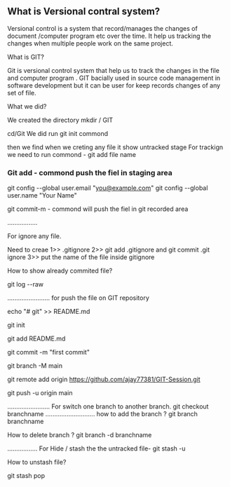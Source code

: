 ## What is Versional contral system?

Versional control is a system that record/manages the changes of document /computer program etc over the time. It help us tracking the changes when multiple people work on the same project.

What is GIT?

Git is versional control system that help us to track the changes in the file and computer program . GIT bacially used in source code management in software development  but it can be user for keep records changes of any set of file.




What we did?

We created the directory mkdir / GIT

cd/Git
 We did run git init commond
 

then we find when we creting any file it show untracked stage
 For trackign we need to run commond - git add file name
### Git add - commond push the fiel in staging area

git config --global user.email "you@example.com"
  git config --global user.name "Your Name"

git commit-m - commond will push the fiel in git recorded area


.................

For ignore any file. 

Need to creae 
1>>  .gitignore
2>>   git add .gitignore and git commit .git ignore
3>> put the name of the file inside gitignore



How to show already commited file?

git log --raw


........................
for push the file on GIT repository

echo "# git" >> README.md

git init

git add README.md

git commit -m "first commit"

git branch -M main

git remote add origin https://github.com/ajay77381/GIT-Session.git

git push -u origin main


........................
For switch one branch to another branch.
git checkout branchname
............................
how to add the branch ?
git branch branchname

How to delete branch ?
git branch -d branchname

.................
For Hide / stash the the untracked file-
git stash -u

How to unstash file?

git stash pop

